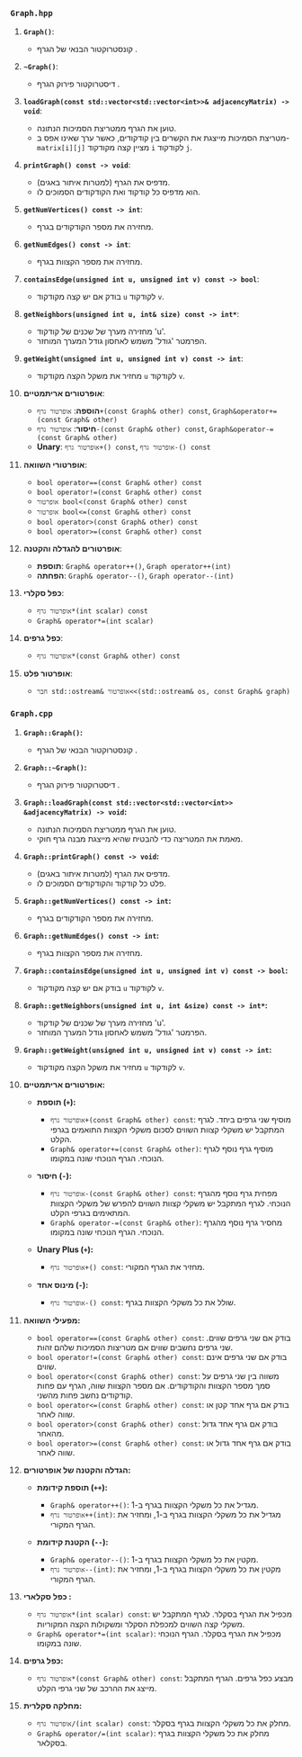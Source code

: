 ### `Graph.hpp`

1. **`Graph()`**:

   - קונסטרוקטור הבנאי של הגרף .

2. **`~Graph()`**:

   - דיסטרוקטור פירוק הגרף .

3. **`loadGraph(const std::vector<std::vector<int>>& adjacencyMatrix) -> void`**:

   - טוען את הגרף ממטריצת הסמיכות הנתונה.
   - מטריצת הסמיכות מייצגת את הקשרים בין קודקודים, כאשר ערך שאינו אפס ב- `matrix[i][j]` מציין קצה מקודקוד `i` לקודקוד `j`.

4. **`printGraph() const -> void`**:

   - מדפיס את הגרף (למטרות איתור באגים).
   - הוא מדפיס כל קודקוד ואת הקודקודים הסמוכים לו.

5. **`getNumVertices() const -> int`**:

   - מחזירה את מספר הקודקודים בגרף.

6. **`getNumEdges() const -> int`**:

   - מחזירה את מספר הקצוות בגרף.

7. **`containsEdge(unsigned int u, unsigned int v) const -> bool`**:

   - בודק אם יש קצה מקודקוד `u` לקודקוד `v`.

8. **`getNeighbors(unsigned int u, int& size) const -> int*`**:

   - מחזירה מערך של שכנים של קודקוד 'u'.
   - הפרמטר 'גודל' משמש לאחסון גודל המערך המוחזר.

9. **`getWeight(unsigned int u, unsigned int v) const -> int`**:

   - מחזיר את משקל הקצה מקודקוד `u` לקודקוד `v`.

10. **אופרטורים אריתמטיים**:

    - **הוספה**: `אופרטור גרף+(const Graph& other) const`, `Graph&operator+=(const Graph& other)`
    - **חיסור**: `אופרטור גרף-(const Graph& other) const`, `Graph&operator-=(const Graph& other)`
    - **Unary**: `אופרטור גרף+() const`, `אופרטור גרף-() const`

11. **אופרטורי השוואה**:

    - `bool operator==(const Graph& other) const`
    - `bool operator!=(const Graph& other) const`
    - `אופרטור bool<(const Graph& other) const`
    - `אופרטור bool<=(const Graph& other) const`
    - `bool operator>(const Graph& other) const`
    - `bool operator>=(const Graph& other) const`

12. **אופרטורים להגדלה והקטנה**:

    - **תוספת**: `Graph& operator++()`, `Graph operator++(int)`
    - **הפחתה**: `Graph& operator--()`, `Graph operator--(int)`

13. **כפל סקלרי**:

    - `אופרטור גרף*(int scalar) const`
    - `Graph& operator*=(int scalar)`

14. **כפל גרפים**:

    - `אופרטור גרף*(const Graph& other) const`

15. **אופרטור פלט**:
    - `חבר std::ostream& אופרטור<<(std::ostream& os, const Graph& graph)`

### `Graph.cpp`

1. **`Graph::Graph()`:**

   - קונסטרוקטור הבנאי של הגרף .

2. **`Graph::~Graph()`:**

   - דיסטרוקטור פירוק הגרף .

3. **`Graph::loadGraph(const std::vector<std::vector<int>> &adjacencyMatrix) -> void`:**

   - טוען את הגרף ממטריצת הסמיכות הנתונה.
   - מאמת את המטריצה כדי להבטיח שהיא מייצגת מבנה גרף חוקי.

4. **`Graph::printGraph() const -> void`:**

   - מדפיס את הגרף (למטרות איתור באגים).
   - פלט כל קודקוד והקודקודים הסמוכים לו.

5. **`Graph::getNumVertices() const -> int`:**

   - מחזירה את מספר הקודקודים בגרף.

6. **`Graph::getNumEdges() const -> int`:**

   - מחזירה את מספר הקצוות בגרף.

7. **`Graph::containsEdge(unsigned int u, unsigned int v) const -> bool`:**

   - בודק אם יש קצה מקודקוד `u` לקודקוד `v`.

8. **`Graph::getNeighbors(unsigned int u, int &size) const -> int*`:**

   - מחזירה מערך של שכנים של קודקוד 'u'.
   - הפרמטר 'גודל' משמש לאחסון גודל המערך המוחזר.

9. **`Graph::getWeight(unsigned int u, unsigned int v) const -> int`:**

   - מחזיר את משקל הקצה מקודקוד `u` לקודקוד `v`.

10. **אופרטורים אריתמטיים:**

    - **תוספת (`+`):**

      - `אופרטור גרף+(const Graph& other) const`: מוסיף שני גרפים ביחד. לגרף המתקבל יש משקלי קצוות השווים לסכום משקלי הקצוות התואמים בגרפי הקלט.
      - `Graph& operator+=(const Graph& other)`: מוסיף גרף נוסף לגרף הנוכחי. הגרף הנוכחי שונה במקומו.

    - **חיסור (`-`):**

      - `אופרטור גרף-(const Graph& other) const`: מפחית גרף נוסף מהגרף הנוכחי. לגרף המתקבל יש משקלי קצוות השווים להפרש של משקלי הקצוות המתאימים בגרפי הקלט.
      - `Graph& operator-=(const Graph& other)`: מחסיר גרף נוסף מהגרף הנוכחי. הגרף הנוכחי שונה במקומו.

    - **Unary Plus (`+`):**

      - `אופרטור גרף+() const`: מחזיר את הגרף המקורי.

    - **מינוס אחד (`-`):**
      - `אופרטור גרף-() const`: שולל את כל משקלי הקצוות בגרף.

11. **מפעילי השוואה:**

    - `bool operator==(const Graph& other) const`: בודק אם שני גרפים שווים. שני גרפים נחשבים שווים אם מטריצות הסמיכות שלהם זהות.
    - `bool operator!=(const Graph& other) const`: בודק אם שני גרפים אינם שווים.
    - `bool operator<(const Graph& other) const`: משווה בין שני גרפים על סמך מספר הקצוות והקודקודים. אם מספר הקצוות שווה, הגרף עם פחות קודקודים נחשב פחות מהשני.
    - `bool operator<=(const Graph& other) const`: בודק אם גרף אחד קטן או שווה לאחר.
    - `bool operator>(const Graph& other) const`: בודק אם גרף אחד גדול מהאחר.
    - `bool operator>=(const Graph& other) const`: בודק אם גרף אחד גדול או שווה לאחר.

12. **הגדלה והקטנה של אופרטורים:**

    - **תוספת קידומת (`++`):**

      - `Graph& operator++()`: מגדיל את כל משקלי הקצוות בגרף ב-1.
      - `אופרטור גרף++(int)`: מגדיל את כל משקלי הקצוות בגרף ב-1, ומחזיר את הגרף המקורי.

    - **הקטנת קידומת (`--`):**
      - `Graph& operator--()`: מקטין את כל משקלי הקצוות בגרף ב-1.
      - `אופרטור גרף--(int)`: מקטין את כל משקלי הקצוות בגרף ב-1, ומחזיר את הגרף המקורי.

13. **כפל סקלארי :**

    - `אופרטור גרף*(int scalar) const`: מכפיל את הגרף בסקלר. לגרף המתקבל יש משקלי קצה השווים למכפלת הסקלר ומשקולות הקצה המקוריות.
    - `Graph& operator*=(int scalar)`: מכפיל את הגרף בסקלר. הגרף הנוכחי שונה במקומו.

14. **כפל גרפים:**

    - `אופרטור גרף*(const Graph& other) const`: מבצע כפל גרפים. הגרף המתקבל מייצג את ההרכב של שני גרפי הקלט.

15. **מחלקה סקלרית:**
    - `אופרטור גרף/(int scalar) const`: מחלק את כל משקלי הקצוות בגרף בסקלר.
    - `Graph& operator/=(int scalar)`: מחלק את כל משקלי הקצוות בגרף בסקלאר.
